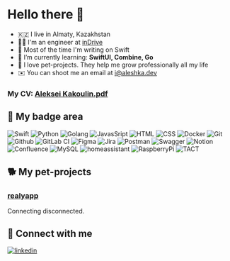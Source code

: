 # Hello there 👋

- 🇰🇿 I live in Almaty, Kazakhstan
- 👨‍💻 I'm an engineer at [inDrive](https://indrive.com)
- 🍏 Most of the time I'm writing on Swift
- 🌱 I’m currently learning: __SwiftUI, Combine, Go__
- 🚀 I love pet-projects. They help me grow professionally all my life
- ✉️ You can shoot me an email at [i@aleshka.dev](mailto:i@aleshka.dev)

### My CV: [Aleksei Kakoulin.pdf](https://raw.githubusercontent.com/alexey1312/alexey1312/master/cv.pdf)

## 🔨 My badge area

![Swift](https://img.shields.io/badge/swift-F54A2A?style=for-the-badge&logo=swift&logoColor=white)
![Python](https://img.shields.io/badge/python%20-%2314354C.svg?&style=for-the-badge&logo=python&logoColor=white)
![Golang](https://img.shields.io/badge/go-%2300ADD8.svg?&style=for-the-badge&logo=go&logoColor=white)
![JavasSript](https://img.shields.io/badge/javascript%20-%23323330.svg?&style=for-the-badge&logo=javascript&logoColor=%23F7DF1E)
![HTML](https://img.shields.io/badge/html%20-%23E34F26.svg?&style=for-the-badge&logo=html5&logoColor=white)
![CSS](https://img.shields.io/badge/css%20-%231572B6.svg?&style=for-the-badge&logo=css3&logoColor=white)
![Docker](https://img.shields.io/badge/docker-%232496ED.svg?&style=for-the-badge&logo=docker&logoColor=white)
![Git](https://img.shields.io/badge/git%20-%23F05033.svg?&style=for-the-badge&logo=git&logoColor=white) 
![Github](https://img.shields.io/badge/github%20actions%20-%232671E5.svg?&style=for-the-badge&logo=github%20actions&logoColor=white)
![GitLab CI](https://img.shields.io/badge/gitlab%20ci-%23181717.svg?style=for-the-badge&logo=gitlab&logoColor=white)
![Figma](https://img.shields.io/badge/figma-%23F24E1E.svg?style=for-the-badge&logo=figma&logoColor=white)
![Jira](https://img.shields.io/badge/jira-%230A0FFF.svg?style=for-the-badge&logoo=jira&logoColor=white)
![Postman](https://img.shields.io/badge/Postman-FF6C37?style=for-the-badge&logo=postman&logoColor=white)
![Swagger](https://img.shields.io/badge/-Swagger-%23Clojure?style=for-the-badge&logo=swagger&logoColor=white)
![Notion](https://img.shields.io/badge/Notion-%23000000.svg?style=for-the-badge&logo=notion&logoColor=white)
![Confluence](https://img.shields.io/badge/confluence-%23172BF4.svg?style=for-the-badge&logo=confluence&logoColor=white)
![MySQL](https://img.shields.io/badge/mysql-%2300f.svg?style=for-the-badge&logo=mysql&logoColor=white)
![homeassistant](https://img.shields.io/badge/homeassistant%20-%2341BDF5.svg?&style=for-the-badge&logo=home%20assistant&logoColor=white)
![RaspberryPi](https://img.shields.io/badge/RASPBERRY%20PI-%23C51A4A.svg?&style=for-the-badge&logo=raspberry%20pi&logoColor=white)
![TACT](https://img.shields.io/badge/TACT-3C3C3D?style=for-the-badge&logo=TACT&logoColor=white) 

## 🐕 My pet-projects

### [realyapp](https://realyapp.com)

Connecting disconnected.

## 🤝 Connect with me

[![linkedin](https://img.shields.io/badge/linkedin%20-%230077B5.svg?&style=for-the-badge&logo=linkedin&logoColor=white)](https://www.linkedin.com/in/alexey1312/) 
